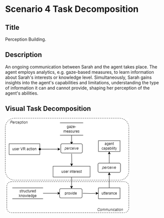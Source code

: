 # Scenario 4 Task Decomposition

## Title 
Perception Building.

## Description 
An ongoing communication between Sarah and the agent takes place. The agent employs analytics, e.g. gaze-based measures, to learn information about Sarah's interests or knowledge level. Simultaneously, Sarah gains insights into the agent's capabilities and limitations, understanding the type of information it can and cannot provide, shaping her perception of the agent's abilities.


## Visual Task Decomposition
![S4.png](S4.png)

